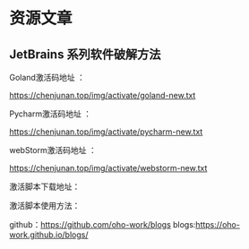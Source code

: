 # 资源文章

## JetBrains 系列软件破解方法

Goland激活码地址 ：

https://chenjunan.top/img/activate/goland-new.txt

Pycharm激活码地址 ：

https://chenjunan.top/img/activate/pycharm-new.txt

webStorm激活码地址 ：

https://chenjunan.top/img/activate/webstorm-new.txt

激活脚本下载地址：



激活脚本使用方法：

github：https://github.com/oho-work/blogs
blogs:https://oho-work.github.io/blogs/

